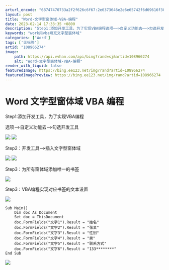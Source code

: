 ```yaml
---
arturl_encode: "68747470733a2f2f626c6f67:2e6373646e2e6e65742f6d69616f303936373032303134382f:61727469636c652f64657461696c732f313038393636323734"
layout: post
title: "Word-文字型窗体域-VBA-编程"
date: 2023-02-14 17:33:35 +0800
description: "Step1:添加开发工具，为了实现VBA编程选项——>自定义功能去——>勾选开发工具"
keywords: "work用vba填充文字型窗体域"
categories: ['Word']
tags: ['无标签']
artid: "108966274"
image:
    path: https://api.vvhan.com/api/bing?rand=sj&artid=108966274
    alt: "Word-文字型窗体域-VBA-编程"
render_with_liquid: false
featuredImage: https://bing.ee123.net/img/rand?artid=108966274
featuredImagePreview: https://bing.ee123.net/img/rand?artid=108966274
---
```


# Word 文字型窗体域 VBA 编程

Step1:添加开发工具，为了实现VBA编程

选项——>自定义功能去——>勾选开发工具

![](https://i-blog.csdnimg.cn/blog_migrate/2f2dcd40da34783451a4457de8af5355.png)
![](https://i-blog.csdnimg.cn/blog_migrate/f70bdaf9971386e9ad924b0126744358.png)

Step2：开发工具——>插入文字型窗体域

![](https://i-blog.csdnimg.cn/blog_migrate/a0d3a478b543fe5ab275b5c05c1e555f.png)
![](https://i-blog.csdnimg.cn/blog_migrate/d5549c0cbb26248e9141745ddff56f85.png)

Step3：为所有窗体域添加唯一的书签

![](https://i-blog.csdnimg.cn/blog_migrate/1e4f803ffc87c99b164c07dcd42573ee.png)

Step3：VBA编程实现对应书签的文本设置

![](https://i-blog.csdnimg.cn/blog_migrate/8eeb28ce3840cef797c07adfc46b0ca7.png)

```
Sub Main()
    Dim doc As Document
    Set doc = ThisDocument
    doc.FormFields("文字1").Result = "姓名"
    doc.FormFields("文字2").Result = "张某"
    doc.FormFields("文字3").Result = "性别"
    doc.FormFields("文字4").Result = "男"
    doc.FormFields("文字5").Result = "联系方式"
    doc.FormFields("文字6").Result = "133********"
End Sub
```

![](https://i-blog.csdnimg.cn/blog_migrate/090829069c4333a992d5c394e500a564.png)